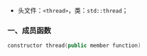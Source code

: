 - 头文件：`<thread>`，类：`std::thread`；

### 一、成员函数

```c++
constructor thread(public member function)
```

